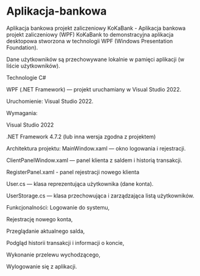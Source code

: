# Aplikacja-bankowa
Aplikacja bankowa projekt zaliczeniowy
KoKaBank - Aplikacja bankowa projekt zaliczeniowy (WPF)
KoKaBank to demonstracyjna aplikacja desktopowa stworzona w technologii WPF (Windows Presentation Foundation).


Dane użytkowników są przechowywane lokalnie w pamięci aplikacji (w liście użytkowników).

Technologie
C#

WPF (.NET Framework) — projekt uruchamiany w Visual Studio 2022.

Uruchomienie:
Visual Studio 2022.

Wymagania:

Visual Studio 2022

.NET Framework 4.7.2 (lub inna wersja zgodna z projektem)

Architektura projektu:
MainWindow.xaml — okno logowania i rejestracji.

ClientPanelWindow.xaml — panel klienta z saldem i historią transakcji.

RegisterPanel.xaml - panel rejestracji nowego klienta

User.cs — klasa reprezentująca użytkownika (dane konta).

UserStorage.cs — klasa przechowująca i zarządzająca listą użytkowników.

Funkcjonalności:
Logowanie do systemu,

Rejestrację nowego konta,

Przeglądanie aktualnego salda,

Podgląd historii transakcji i informacji o koncie,

Wykonanie przelewu wychodzącego,

Wylogowanie się z aplikacji.

